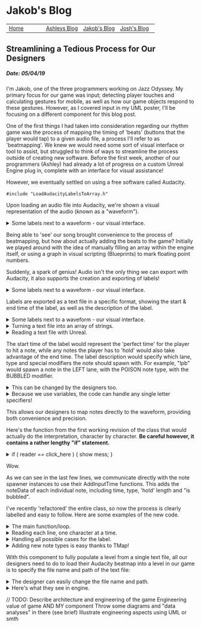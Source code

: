 # Jakob's Blog
 
 <!-- Nav -->
<table style="border:0px none;" width="100%">
	<tr>
		<td width="25%"> <a href="index.html"> Home </a> </td>
		<td width="25%"> <a href="amsBlog.html">Ashleys Blog</a> </td>
		<td width="25%"> <a href="jakobBlog.html">Jakob's Blog</a> </td>
		<td width="25%"> <a href="joshBlog.html">Josh's Blog</a> </td>
	</tr>
</table>

<!-- Main Content -->

## Streamlining a Tedious Process for Our Designers
##### Date: 05/04/19

I'm Jakob, one of the three programmers working on Jazz Odyssey. My primary focus for our game was input; detecting player touches and calculating gestures for mobile, as well as how our game objects respond to these gestures. However, as I covered input in my UML poster, I'll be focusing on a different component for this blog post.

One of the first things I had taken into consideration regarding our rhythm game was the process of mapping the timing of 'beats' (buttons that the player would tap) to a given audio file, a process I'll refer to as 'beatmapping'. We knew we would need some sort of visual interface or tool to assist, but struggled to think of ways to streamline the process outside of creating new software. Before the first week, another of our programmers (Ashley) had already a lot of progress on a custom Unreal Engine plug in, complete with an interface for visual assistance! 

However, we eventually settled on using a free software called Audacity.

```
#include "LoadAudacityLabelsToArray.h"
```

Upon loading an audio file into Audacity, we're shown a visual representation of the audio (known as a "waveform"). 


<details><summary>Some labels next to a waveform - our visual interface.</summary>
<p>

<img src="./Images/Snippets/audacity.PNG">

</p>
</details>

Being able to 'see' our song brought convenience to the process of beatmapping, but how about actually adding the beats to the game? Initially we played around with the idea of manually filling an array within the engine itself, or using a graph in visual scripting (Blueprints) to mark floating point numbers.

Suddenly, a spark of genius! Audio isn't the only thing we can export with Audacity, it also supports the creation and exporting of labels! 

<details><summary>Some labels next to a waveform - our visual interface.</summary>
<p>

<img src="./Images/Snippets/export.PNG">

</p>
</details>

Labels are exported as a text file in a specific format, showing the start & end time of the label, as well as the description of the label.

<details><summary>Some labels next to a waveform - our visual interface.</summary>
<p>

<img src="./Images/Snippets/audacity.PNG">

</p>
</details>

<details><summary>Turning a text file into an array of strings.</summary>
<p>

```
TArray<FString> ULoadAudacityLabelsToArray::LoadTextFile()
{
	FString textfile = CreateFilePath();
	FString loadResult = ReadFileToString(textfile);
	PrintLoadResultSuccess(loadResult);
	TArray<FString> notes = SeparateTextFileByLine(loadResult);

	return notes;
}
```

</p>
</details>

<details><summary>Reading a text file with Unreal.</summary>
<p>

```
FString ULoadAudacityLabelsToArray::ReadFileToString(FString &textfile)
{
	FString loadResult = "";
	UE_LOG(LogSpawnerPopulator, Log, TEXT("Attempting to read Audacity labels from file: %s"), *textfile);

	FFileHelper::LoadFileToString(OUT loadResult, *textfile);

	return loadResult;
}
```

</p>
</details>

The start time of the label would represent the 'perfect time' for the player to hit a note, while any notes the player has to 'hold' would also take advantage of the end time. The label description would specify which lane, type and special modifiers the note should spawn with. For example, "lpb" would spawn a note in the LEFT lane, with the POISON note type, with the BUBBLED modifier.

<details><summary>This can be changed by the designers too.</summary>
<p>

```
	UPROPERTY(EditAnywhere, Category = "Lane Specifiers") 
		FString leftLaneSpecifier = "l";
	UPROPERTY(EditAnywhere, Category = "Lane Specifiers") 
		FString rightLaneSpecifier = "r";

	UPROPERTY(EditAnywhere, Category = "Type Specifiers") 
		FString goldenNoteSpecifier = "g";
	UPROPERTY(EditAnywhere, Category = "Type Specifiers") 
		FString holdNoteSpecifier = "h";

	UPROPERTY(EditAnywhere, Category = "Special Modifiers") 
		FString bubbledNoteSpecifier = "b";
```

</p>
</details>

<details><summary>Because we use variables, the code can handle any single letter specifiers!</summary>
<p>

<img src="./Images/Snippets/specifiers.PNG">

</p>
</details>

This allows our designers to map notes directly to the waveform, providing both convenience and precision.

Here's the function from the first working revision of the class that would actually do the interpretation, character by character. <b>Be careful however, it contains a rather lengthy "if" statement.</b>

<details><summary>if ( reader == click_here ) { show mess; }</summary>
<p>

```
void ULoadAudacityLabelsToArray::InterrogateLines()
{
	// noteData.noteTime = GetLabelStart();
	// noteData.noteHoldLength = GetHoldTime(noteData.noteTime);

	// GetHoldTime() will include GetLabelEnd() and subtract it from GetLabelStart's value

	// noteData.bIsLeft = bGetNoteLane();
	// noteData.noteType = GetNoteType();
	// noteData.bIsBubbled = bGetNoteBubbled();

	FString decimalAndNumbers = "0123456789.";

	int32 lineNumber = 0;
	FString currentLine = "";
	FString currentChar = ""; 
	FString lastLetterSeen = "";
	bool bSpaceSeen = false;

	FString noteTimeString = "";
	FString noteTimeEndString = "";

	for (int32 i = 0; i < textFileLines.Num(); i++)
	{
		currentLine = textFileLines[i];
		lineNumber++;
		
		for (int32 j = 0; j < currentLine.Len(); j++)
		{
			currentChar = currentLine.Mid(j, 1).ToLower();

			if (decimalAndNumbers.Contains(currentChar))
			{
				if (bSpaceSeen) { noteTimeEndString.Append(currentChar); }
				else { noteTimeString.Append(currentChar); }
			}

			else if ((currentChar == " ") || (currentChar == "	")) { bSpaceSeen = true; }

			else if ((currentChar == "\n") || (currentChar == "\r")) 
			{ 
				if ((lastLetterSeen == "l") || (lastLetterSeen == "r")) { noteData.noteType = ENoteType::Default; }

				lastLetterSeen = "";
				
				bSpaceSeen = false;
			}

			else if (currentChar == bubbleLetter)
			{
				noteData.bIsBubbled = true;
				UE_LOG(GenerateNotesArray, Log, TEXT("Line number '%d': Just bubbled a note at %s seconds."), lineNumber, *noteTimeString);
			}

			else if ((lastLetterSeen == "l") || (lastLetterSeen == "r"))
			{
				if (currentChar == holdLetter)
				{
					noteData.noteType = ENoteType::Hold; 
					lastLetterSeen = holdLetter;

					noteData.noteHoldLength = FCString::Atof(*noteTimeEndString) - FCString::Atof(*noteTimeString);
				}

				else if (currentChar == twinnedLetter) // TODO should twinned note be a boolean? Twinned notes are intended to always be 'tap'
				{
					noteData.noteType = ENoteType::Twinned; 
					lastLetterSeen = twinnedLetter;
				}

				else if (currentChar == rightSwipeLetter)
				{
					noteData.noteType = ENoteType::Right_Swipe; 
					lastLetterSeen = rightSwipeLetter;
				}

				else if (currentChar == leftSwipeLetter)
				{
					noteData.noteType = ENoteType::Left_Swipe; 
					lastLetterSeen = leftSwipeLetter;
				}

				else if (currentChar == poisonLetter)
				{
					noteData.noteType = ENoteType::Poison; 
					lastLetterSeen = poisonLetter;
				}

				else if (currentChar == fakeLetter)
				{
					noteData.noteType = ENoteType::Fake; 
					lastLetterSeen = fakeLetter;
				}

				// TODO add additional note type checks here, like [ else if (currentChar == bombLetter) { noteData.noteType = ENoteType::Bomb; lastLetterSeen = "b"; }
				// Anything beyond this is error checking

				else if ((currentChar == "l") || (currentChar == "r"))	 { UE_LOG(GenerateNotesArray, Warning, TEXT("Line number '%d': Possible label naming error found in the text file at %s seconds. Please check the names of your labels."), lineNumber, *noteTimeString); }
				
				else if ((currentChar == " ") || (currentChar == "	")) { UE_LOG(GenerateNotesArray, Warning, TEXT("Line number '%d': Please don't put spaces in the label names."), lineNumber); }

				else { UE_LOG(GenerateNotesArray, Error, TEXT("Line number '%d': Unexpected character '%s' found in the text file at %s seconds. Please check the names of your labels."), lineNumber, *currentChar, *noteTimeString); }
			}

			else if ((currentChar == "l") || (currentChar == "r"))
			{
				if (lastLetterSeen == "") // Seeing an "l" or "r" without anything before it is the expected case
				{
					noteData.noteTime = FCString::Atof(*noteTimeString); // Set the time of the note
					
					if (currentChar == "l") { lastLetterSeen = "l"; bIsLeft = true; }
					else					{ lastLetterSeen = "r"; bIsLeft = false; }
				}
				else // the last letter seen is something unexpected, perhaps the label is 3 letters long or the designers tried to add a new note type beginning with "l" or "r"
				{ 
					UE_LOG(GenerateNotesArray, Error, TEXT("Line number '%d': Label naming error found in the text file at %s seconds. Please check the names of your labels."), lineNumber, *noteTimeString); 
				}
			}

			else  // Someone messed up the label name pretty badly to end up here.
			{ 
				lastLetterSeen = currentChar;

				UE_LOG(GenerateNotesArray, Error, TEXT("Line number '%d': Serious label naming error found in the text file at %s seconds. I saw a '%s'. Check the names of your labels."), lineNumber, *noteTimeString, *currentChar); 
			}
		}

		if (bSpamLogWithSuccessfulNotes) // this is just for logging and confirming the note type in real time
		{
			if (bIsLeft) 
			{ 
				leftSpawner->AddInputTime( noteData); 
				UE_LOG(GenerateNotesArray, Log, TEXT("Line number '%d': Note added successfully. Time: %s. Side: LEFT. Type: %s. Hold time: %s."), lineNumber, *noteTimeString, *EnumToString(noteData.noteType), *FString::SanitizeFloat(noteData.noteHoldLength));
			}
			else // is Right
			{ 
				rightSpawner->AddInputTime( noteData ); 
				UE_LOG(GenerateNotesArray, Log, TEXT("Line number '%d': Note added successfully. Time: %s. Side: RIGHT. Type: %s. Hold time: %s."), lineNumber, *noteTimeString, *EnumToString(noteData.noteType), *FString::SanitizeFloat(noteData.noteHoldLength));
			}
		}
		else
		{
			if (bIsLeft)  
				leftSpawner->AddInputTime( noteData ); 
			else		  
				rightSpawner->AddInputTime( noteData );
		}
		noteTimeString = "";
		noteTimeEndString = "";
		noteData.noteHoldLength = 0.0f;
		noteData.bIsBubbled = false;
	}
}
```

</p>
</details>

Wow.

As we can see in the last few lines, we communicate directly with the note spawner instances to use their AddInputTime functions. This adds the noteData of each individual note, including time, type, 'hold' length and "is bubbled".

I've recently 'refactored' the entire class, so now the process is clearly labelled and easy to follow. Here are some examples of the new code.

<details><summary>The main function/loop.</summary>
<p>

```
void USpawnerPopulator::PopulateSpawners(TArray<FString> &notes)
{
	for (currentLine = 0; currentLine < notes.Num(); currentLine++) // for each line in the array
	{
		ResetNoteDefaults();
		ReadNoteFromLine(notes[currentLine]);

		if (bValidEntry) 
		{ 
			SetNoteData();
			SubmitNoteData(); 

			if (bSpamLogWithSuccessfulNotes) { LogSuccessfulNote(); }
		}
	}
}
```

</p>
</details>

<details><summary>Reading each line, one character at a time.</summary>
<p>

```
void USpawnerPopulator::ReadNoteFromLine(FString &noteString)
{
	for (int i = 0; i < noteString.Len(); i++) // for each character in the line
	{
		if (bValidEntry) // stop reading the line if the line becomes invalid
		{
			FString chara = noteString.Mid(i, 1).ToLower();

			UpdateNoteData(chara);
		}
	}
}
```

</p>
</details>

<details><summary>Handling all possible cases for the label.</summary>
<p>

```
void USpawnerPopulator::UpdateNoteTyping(FString &chara)
{
	switch (linePos)
	{
	case ECurrentPositionInLine::NoteLane:

		UpdateNoteLane(chara);
		linePos = ECurrentPositionInLine::NoteType;
		break;

	case ECurrentPositionInLine::NoteType:

		UpdateNoteType(chara);
		break;

	case ECurrentPositionInLine::NoteModifiers:

		UpdateNoteModifier(chara);
		break;

	case ECurrentPositionInLine::ExpectingNewLine:

		HandleExcessCharacters(chara);
		break;
	}
}
```

</p>
</details>

<details><summary>Adding new note types is easy thanks to TMap!</summary>
<p>

```
void USpawnerPopulator::MapTypeSpecifierToType()
{
	typeSpecifierToEnumMap.Add(goldenNoteSpecifier, ENoteType::Golden);
	typeSpecifierToEnumMap.Add(holdNoteSpecifier, ENoteType::Hold);
	typeSpecifierToEnumMap.Add(twinnedNoteSpecifier, ENoteType::Twinned);
	...
}

ENoteType USpawnerPopulator::TypeSpecifierToEnum(FString type)
{
	return typeSpecifierToEnumMap[type];
}
```

</p>
</details>

With this component to fully populate a level from a single text file, all our designers need to do to load their Audacity beatmap into a level in our game is to specify the file name and path of the text file:



<details><summary>The designer can easily change the file name and path.</summary>
<p>

```
UPROPERTY(EditAnywhere, Category = "Text File Input") 
	FString filePath = "D:\\";
UPROPERTY(EditAnywhere, Category = "Text File Input") 
	FString fileName = "notes.txt";
```

</p>
</details>

<details><summary>Here's what they see in engine.</summary>
<p>

<img src="./Images/Snippets/filepath.PNG">

</p>
</details>




// TODO:
Describe architecture and engineering of the game
Engineering value of game AND MY component
Throw some diagrams and "data analyses" in there (see brief)
Illustrate engineering aspects using UML or smth


